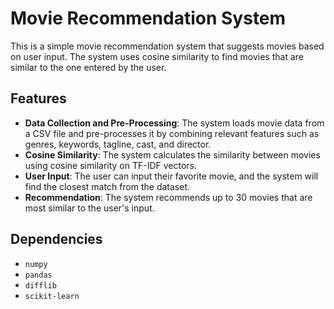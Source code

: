 # Movie Recommendation System

This is a simple movie recommendation system that suggests movies based on user input. The system uses cosine similarity to find movies that are similar to the one entered by the user.

## Features

- **Data Collection and Pre-Processing**: The system loads movie data from a CSV file and pre-processes it by combining relevant features such as genres, keywords, tagline, cast, and director.
- **Cosine Similarity**: The system calculates the similarity between movies using cosine similarity on TF-IDF vectors.
- **User Input**: The user can input their favorite movie, and the system will find the closest match from the dataset.
- **Recommendation**: The system recommends up to 30 movies that are most similar to the user's input.

## Dependencies

- `numpy`
- `pandas`
- `difflib`
- `scikit-learn`
